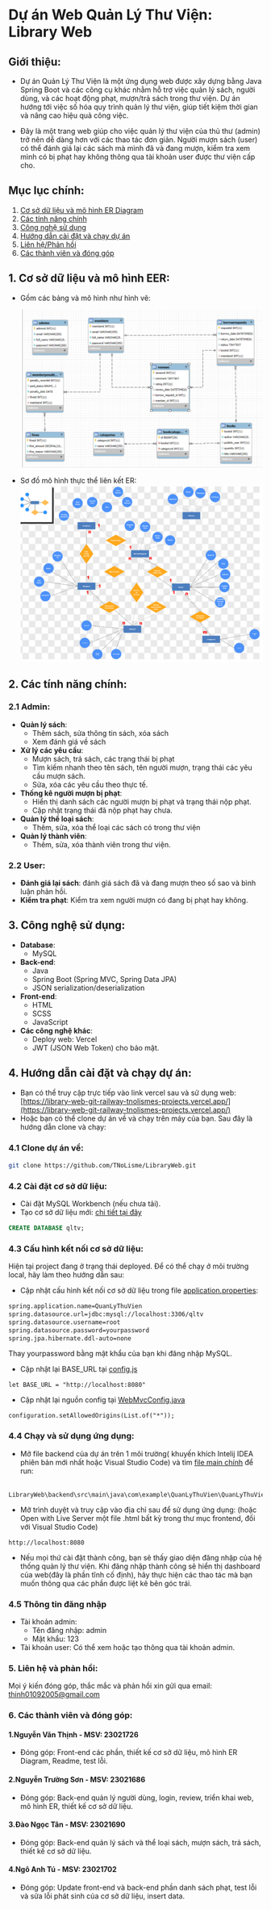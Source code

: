 <a name = 'header'></a>
# Dự án Web Quản Lý Thư Viện: Library Web

<a name = 'intro'></a>
## Giới thiệu:
- Dự án Quản Lý Thư Viện là một ứng dụng web được xây dựng bằng Java Spring Boot và các công cụ khác nhằm hỗ trợ việc quản lý sách, người dùng, và các hoạt động phạt, mượn/trả sách trong thư viện. Dự án hướng tới việc số hóa quy trình quản lý thư viện, giúp tiết kiệm thời gian và nâng cao hiệu quả công việc.


- Đây là một trang web giúp cho việc quản lý thư viện của thủ thư (admin) trở nên dễ dàng hơn với các thao tác đơn giản. Người mượn sách (user) có thể đánh giá lại các sách mà mình đã và đang mượn, kiểm tra xem mình có bị phạt hay không thông qua tài khoản user được thư viện cấp cho.

<a name = 'map'></a>
## Mục lục chính:
1. [Cơ sở dữ liệu và mô hình ER Diagram](#database)
2. [Các tính năng chính](#issue)
3. [Công nghệ sử dụng](#technique)
4. [Hướng dẫn cài đặt và chạy dự án](#tutorial)
5. [Liên hệ/Phản hồi](#contact)
6. [Các thành viên và đóng góp](#contribute)

<a name = 'database'></a>
## 1. Cơ sở dữ liệu và mô hình EER:
- Gồm các bảng và mô hình như hình vẽ:

  ![Mô hình ER Diagram](./image/ER%20Diagram.png)

- Sơ đồ mô hình thực thể liên kết ER:
   ![Mô hình ER](./image/Sơ%20đồ%20ER.png)

<a name = 'issue'></a>
## 2. Các tính năng chính:

<a name = 'issue-admin'></a>
### 2.1 Admin:
- **Quản lý sách**:
  - Thêm sách, sửa thông tin sách, xóa sách
  - Xem đánh giá về sách
- **Xử lý các yêu cầu**:
  - Mượn sách, trả sách, các trạng thái bị phạt
  - Tìm kiếm nhanh theo tên sách, tên người mượn, trạng thái các yêu cầu mượn sách.
  - Sửa, xóa các yêu cầu theo thực tế.
- **Thống kê người mượn bị phạt**:
  - Hiển thị danh sách các người mượn bị phạt và trạng thái nộp phạt.
  - Cập nhật trạng thái đã nộp phạt hay chưa.
- **Quản lý thể loại sách**:
  - Thêm, sửa, xóa thể loại các sách có trong thư viện
- **Quản lý thành viên**:
  - Thêm, sửa, xóa thành viên trong thư viện.

<a name = 'issue-normal-user'></a>
### 2.2 User:
- **Đánh giá lại sách**: đánh giá sách đã và đang mượn theo số sao và bình luận phản hồi.
- **Kiểm tra phạt**: Kiểm tra xem người mượn có đang bị phạt hay không.

<a name = 'technique'></a>
## 3. Công nghệ sử dụng:
- **Database**:
  - MySQL
- **Back-end**:
  - Java
  - Spring Boot (Spring MVC, Spring Data JPA)
  - JSON serialization/deserialization
- **Front-end**:
  - HTML
  - SCSS
  - JavaScript
- **Các công nghệ khác**:
  - Deploy web: Vercel
  - JWT (JSON Web Token) cho bảo mật.

<a name = 'tutorial'></a>
## 4. Hướng dẫn cài đặt và chạy dự án:
- Bạn có thể truy cập trực tiếp vào link vercel sau và sử dụng web: [https://library-web-git-railway-tnolismes-projects.vercel.app/](https://library-web-git-railway-tnolismes-projects.vercel.app/)
- Hoặc bạn có thể clone dự án về và chạy trên máy của bạn. Sau đây là hướng dẫn clone và chạy:

### 4.1 Clone dự án về:
```bash
git clone https://github.com/TNoLisme/LibraryWeb.git
```
### 4.2 Cài đặt cơ sở dữ liệu:
- Cài đặt MySQL Workbench (nếu chưa tải).
- Tạo cơ sở dữ liệu mới: [chi tiết tại đây](databaseqltv.sql)
```sql
CREATE DATABASE qltv;
```
### 4.3 Cấu hình kết nối cơ sở dữ liệu:
Hiện tại project đang ở trạng thái deployed. Để có thể chạy ở môi trường local, hãy làm theo hướng dẫn sau:

- Cập nhật cấu hình kết nối cơ sở dữ liệu trong file [application.properties](backend/src/main/resources/application.properties):
```
spring.application.name=QuanLyThuVien
spring.datasource.url=jdbc:mysql://localhost:3306/qltv
spring.datasource.username=root
spring.datasource.password=yourpassword
spring.jpa.hibernate.ddl-auto=none
```
Thay yourpassword bằng mật khẩu của bạn khi đăng nhập MySQL.

- Cập nhật lại BASE_URL tại [config.js](frontend/assets/js/config.js)
```
let BASE_URL = "http://localhost:8080"
```

- Cập nhật lại nguồn config tại [WebMvcConfig.java](backend/src/main/java/com/example/QuanLyThuVien/Config/WebMvcConfig.java)
```
configuration.setAllowedOrigins(List.of("*"));
```

### 4.4 Chạy và sử dụng ứng dụng:
- Mở file backend của dự án trên 1 môi trường( khuyến khích Intelij IDEA phiên bản mới nhất hoặc Visual Studio Code) và tìm [file main chính](backend/src/main/java/com/example/QuanLyThuVien/QuanLyThuVienApplication.java) để run:
```
 LibraryWeb\backend\src\main\java\com\example\QuanLyThuVien\QuanLyThuVienApplication.java
```
- Mở trình duyệt và truy cập vào địa chỉ sau để sử dụng ứng dụng:
  (hoặc Open with Live Server một file .html bất kỳ trong thư mục frontend, đối với Visual Studio Code)
```
http://localhost:8080
```
- Nếu mọi thứ cài đặt thành công, bạn sẽ thấy giao diện đăng nhập của hệ thống quản lý thư viện. Khi đăng nhập thành công sẽ hiển thị dashboard của web(đây là phần tĩnh cố định),
hãy thực hiện các thao tác mà bạn muốn thông qua các phần được liệt kê bên góc trái.

### 4.5 Thông tin đăng nhập
- Tài khoản admin:
    - Tên đăng nhập: admin
    - Mật khẩu: 123
- Tài khoản user: Có thể xem hoặc tạo thông qua tài khoản admin.

<a name = 'contact'></a>
### 5. Liên hệ và phản hồi:
Mọi ý kiến đóng góp, thắc mắc và phản hồi xin gửi qua email: 
thinh01092005@gmail.com

<a name = 'contribute'></a>
### 6. Các thành viên và đóng góp:
   #### 1.Nguyễn Văn Thịnh - MSV: 23021726

  - Đóng góp: Front-end các phần, thiết kế cơ sở dữ liệu, mô hình ER Diagram, Readme, test lỗi.


  #### 2.Nguyễn Trường Sơn - MSV: 23021686

  - Đóng góp: Back-end quản lý người dùng, login, review, triển khai web, mô hình ER, thiết kế cơ sở dữ liệu.


  #### 3.Đào Ngọc Tân - MSV: 23021690

  - Đóng góp: Back-end quản lý sách và thể loại sách, mượn sách, trả sách, thiết kế cơ sở dữ liệu. 
    
  #### 4.Ngô Anh Tú - MSV: 23021702

  - Đóng góp: Update front-end và back-end phần danh sách phạt, test lỗi và sửa lỗi phát sinh của cơ sở dữ liệu, insert data.

